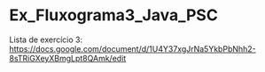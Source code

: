 # Ex_Fluxograma3_Java_PSC
Lista de exercício 3: https://docs.google.com/document/d/1U4Y37xgJrNa5YkbPbNhh2-8sTRiGXeyXBmgLpt8QAmk/edit
